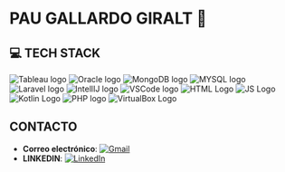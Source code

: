 # PAU GALLARDO GIRALT 👋


## 💻 TECH STACK
![Tableau logo](https://img.shields.io/badge/Tableau-E97627?style=for-the-badge&logo=Tableau&logoColor=white) ![Oracle logo](https://img.shields.io/badge/Oracle-F80000?style=for-the-badge&logo=oracle&logoColor=black)  ![MongoDB logo](https://img.shields.io/badge/MongoDB-4EA94B?style=for-the-badge&logo=mongodb&logoColor=white)  ![MYSQL logo](https://img.shields.io/badge/MySQL-005C84?style=for-the-badge&logo=mysql&logoColor=white)  ![Laravel logo](https://img.shields.io/badge/Laravel-FF2D20?style=for-the-badge&logo=laravel&logoColor=white)  ![IntellIJ logo](https://img.shields.io/badge/IntelliJ_IDEA-000000.svg?style=for-the-badge&logo=intellij-idea&logoColor=white) ![VSCode logo](https://img.shields.io/badge/Visual_Studio_Code-0078D4?style=for-the-badge&logo=visual%20studio%20code&logoColor=white) ![HTML Logo](https://img.shields.io/badge/HTML5-E34F26?style=for-the-badge&logo=html5&logoColor=white) ![JS Logo](https://img.shields.io/badge/JavaScript-323330?style=for-the-badge&logo=javascript&logoColor=F7DF1E) ![Kotlin Logo](https://img.shields.io/badge/Kotlin-B125EA?style=for-the-badge&logo=kotlin&logoColor=white) ![PHP logo](https://img.shields.io/badge/PHP-777BB4?style=for-the-badge&logo=php&logoColor=white) ![VirtualBox Logo](https://img.shields.io/badge/VirtualBox-21416b?style=for-the-badge&logo=VirtualBox&logoColor=white)

## CONTACTO 
- **Correo electrónico**: [![Gmail](https://img.shields.io/badge/Gmail-D14836?logo=gmail&logoColor=white)](mailto:paugallardogiralt@gmail.com)
- **LINKEDIN**: 	[![LinkedIn](https://custom-icon-badges.demolab.com/badge/LinkedIn-0A66C2?logo=linkedin-white&logoColor=fff)](https://www.linkedin.com/in/pau-gallardo-giralt-ba2265266/)







 










<!--
**PauetGG/PauetGG** is a ✨ _special_ ✨ repository because its `README.md` (this file) appears on your GitHub profile.

Here are some ideas to get you started:

- 🔭 I’m currently working on ...
- 🌱 I’m currently learning ...
- 👯 I’m looking to collaborate on ...
- 🤔 I’m looking for help with ...
- 💬 Ask me about ...
- 📫 How to reach me: ...
- 😄 Pronouns: ...
- ⚡ Fun fact: ...
-->
